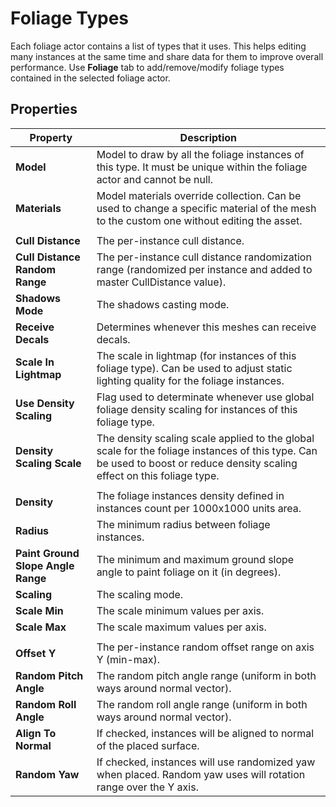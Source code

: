 # Foliage Types

Each foliage actor contains a list of types that it uses. This helps editing many instances at the same time and share data for them to improve overall performance. Use **Foliage** tab to add/remove/modify foliage types contained in the selected foliage actor.

## Properties

| Property | Description |
|--------|--------|
| **Model** | Model to draw by all the foliage instances of this type. It must be unique within the foliage actor and cannot be null. |
| **Materials** | Model materials override collection. Can be used to change a specific material of the mesh to the custom one without editing the asset. |
|||
| **Cull Distance** | The per-instance cull distance. |
| **Cull Distance Random Range** | The per-instance cull distance randomization range (randomized per instance and added to master CullDistance value). |
| **Shadows Mode** | The shadows casting mode. |
| **Receive Decals** | Determines whenever this meshes can receive decals. |
| **Scale In Lightmap** | The scale in lightmap (for instances of this foliage type). Can be used to adjust static lighting quality for the foliage instances. |
| **Use Density Scaling** | Flag used to determinate whenever use global foliage density scaling for instances of this foliage type. |
| **Density Scaling Scale** | The density scaling scale applied to the global scale for the foliage instances of this type. Can be used to boost or reduce density scaling effect on this foliage type. |
|||
| **Density** | The foliage instances density defined in instances count per 1000x1000 units area. |
| **Radius** | The minimum radius between foliage instances. |
| **Paint Ground Slope Angle Range** | The minimum and maximum ground slope angle to paint foliage on it (in degrees). |
| **Scaling** | The scaling mode. |
| **Scale Min** | The scale minimum values per axis. |
| **Scale Max** | The scale maximum values per axis. |
|||
| **Offset Y** | The per-instance random offset range on axis Y (min-max). |
| **Random Pitch Angle** | The random pitch angle range (uniform in both ways around normal vector). |
| **Random Roll Angle** | The random roll angle range (uniform in both ways around normal vector). |
| **Align To Normal** | If checked, instances will be aligned to normal of the placed surface. |
| **Random Yaw** | If checked, instances will use randomized yaw when placed. Random yaw uses will rotation range over the Y axis. |
